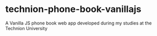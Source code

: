 # technion-phone-book-vanillajs
A Vanilla JS phone book web app developed during my studies at the Technion University
